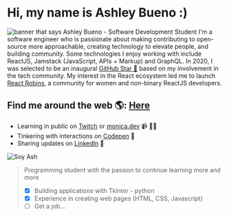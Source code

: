 # **Hi, my name is Ashley Bueno :)**

<img src="https://raw.githubusercontent.com/nAltUnKe/nAltUnK/main/banner.png?token=GHSAT0AAAAAABTFDTPDOIOFEPEWPYSMLUFSYSSEW5A" alt="banner that says Ashley Bueno - Software Development Student">
I'm a software engineer who is passionate about making contributing to open-source more approachable, creating technology to elevate people, and building community. Some technologies I enjoy working with include ReactJS, Jamstack (JavaScript, APIs + Markup) and GraphQL. In 2020, I was selected to be an inaugural <a href="https://stars.github.com/">GitHub Star 🌟</a> based on my involvement in the tech community.  My interest in the React ecosystem led me to launch <a href="https://www.reactrobins.com/">React Robins</a>, a community for women and non-binary ReactJS developers.


## Find me around the web 🌎: <a href="https://app.genial.ly/editor/624b3559f91f1f0019d95973">Here</a>
- Learning in public on <a href="https://www.twitch.tv/blacktechdiva">Twitch</a> or <a href="https://www.monica.dev">monica.dev</a> 📹 ✍🏾
- Tinkering with interactions on <a href="https://codepen.io/m0nica"> Codepen</a> 🏓
- Sharing updates on <a href="https://www.linkedin.com/in/monicampowell/">LinkedIn</a> 💼























![Soy Ash](https://i.pinimg.com/originals/37/88/f5/3788f590a3342071e16957d047bc43d3.gif)                           

> Programming student with the passion to continue learning more and more
> - [x] Building applications with Tkinter - python
> - [x] Experience in creating web pages (HTML, CSS, Javascript)
> - [ ] Get a job...
